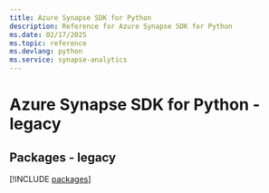 ```yaml
---
title: Azure Synapse SDK for Python
description: Reference for Azure Synapse SDK for Python
ms.date: 02/17/2025
ms.topic: reference
ms.devlang: python
ms.service: synapse-analytics
---
```

# Azure Synapse SDK for Python - legacy
## Packages - legacy
[!INCLUDE [packages](synapse-index.md)]